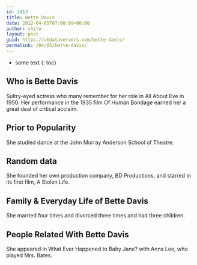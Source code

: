 ```yaml
---
id: 1413
title: Bette Davis
date: 2012-04-05T07:00:09+00:00
author: chito
layout: post
guid: https://ukdataservers.com/bette-davis/
permalink: /04/05/bette-davis/
---
```


* some text
{: toc}


## Who is  Bette Davis
                  
                  
                  
Sultry-eyed actress who many remember for her role in All About Eve in 1950. Her performance in the 1935 film Of Human Bondage earned her a great deal of critical acclaim.
                  
                
                
                
## Prior to Popularity 
                  
                  
                  
She studied dance at the John Murray Anderson School of Theatre.
                  
                
                
                
## Random data 
                  
                  
                  
She founded her own production company, BD Productions, and starred in its first film, A Stolen Life.
                  
                
                
                
## Family & Everyday Life of Bette Davis
                  
                  
                  
She married four times and divorced three times and had three children.
                  
                
                
                
## People Related With  Bette Davis
                  
                  
                  
She appeared in What Ever Happened to Baby Jane? with Anna Lee, who played Mrs. Bates.
                  
                
              
            
          
          
          
    
    
  
